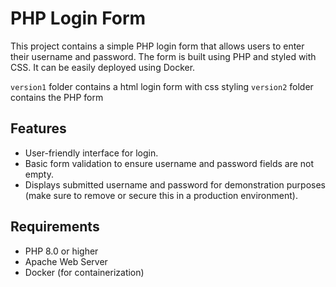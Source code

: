 # PHP Login Form

This project contains a simple PHP login form that allows users to enter their username and password. The form is built using PHP and styled with CSS. It can be easily deployed using Docker.

`version1` folder contains a html login form with css styling
`version2` folder contains the PHP form


## Features

- User-friendly interface for login.
- Basic form validation to ensure username and password fields are not empty.
- Displays submitted username and password for demonstration purposes (make sure to remove or secure this in a production environment).

## Requirements
- PHP 8.0 or higher
- Apache Web Server
- Docker (for containerization)
